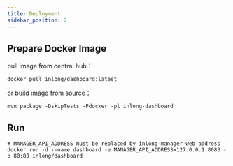 ```yaml
---
title: Deployment
sidebar_position: 2
---
```


## Prepare Docker Image
pull image from central hub：
```
docker pull inlong/dashboard:latest
```
or build image from source：
```
mvn package -DskipTests -Pdocker -pl inlong-dashboard
```

## Run
```
# MANAGER_API_ADDRESS must be replaced by inlong-manager-web address
docker run -d --name dashboard -e MANAGER_API_ADDRESS=127.0.0.1:8083 -p 80:80 inlong/dashboard
```